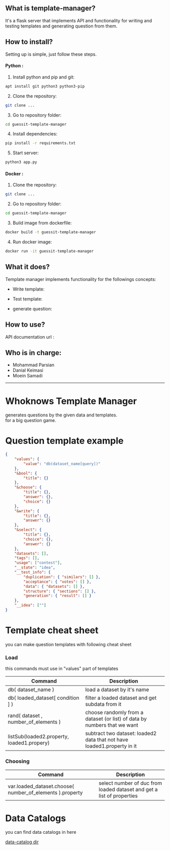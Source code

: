 ## What is template-manager?
It's a flask server that implements API and functionality for writing and testing templates and generating question from them.


## How to install?
Setting up is simple, just follow these steps.

#### Python :

1. Install python and pip and git:
```sh
apt install git python3 python3-pip
```

2. Clone the repository:
```sh
git clone ...
```

3. Go to repository folder:
```sh
cd guessit-template-manager
```

4. Install dependencies:
```sh
pip install -r requirements.txt
```

5. Start server:
```sh
python3 app.py
```

####  Docker :

1. Clone the repository:
```sh
git clone ...
```

2. Go to repository folder:
```sh
cd guessit-template-manager
```

3. Build image from dockerfile:
```sh
docker build -t guessit-template-manager
```

4. Run docker image:
```sh
docker run -it guessit-template-manager
```


## What it does?
Template manager implements functionality for the followings concepts:

- Write template:

- Test template:

- generate question:


## How to use?
API documentation url : 


## Who is in charge: 
- Mohammad Parsian
- Danial Keimasi
- Moein Samadi

--------------------------------------------------------------------------------


# Whoknows Template Manager
generates questions by the given data and templates.  
for a big question game.

# Question template example
```json
{
    "values": {
        "value": "db(dataset_name[query])"
    },
    "&bool": {
        "title": {}
    },
    "&choose": {
        "title": {},
        "answer": {},
        "choice": {}
    },
    "&write": {
        "title": {},
        "answer": {}
    },
    "&select": {
        "title": {},
        "choice": {},
        "answer": {}
    },
    "datasets": [],
    "tags": [],
    "usage": ["contest"],
    "__state": "idea",
    "__test_info": {
        "duplication": { "similars": [] },
        "acceptance": { "votes": [] },
        "data": { "datasets": [] },
        "structure": { "sections": [] },
        "generation": { "result": [] }
    },
    "__idea": [""]
}
```

# Template cheat sheet
you can make question templates with following cheat sheet

### Load
this commands must use in "values" part of templates

Command | Description
------- | -------
db( dataset_name ) | load a dataset by it's name
db( loaded_dataset[ condition ] ) | filter a loaded dataset and get subdata from it
rand( dataset , number_of_elements ) | choose randomly from a dataset (or list) of data by numbers that we want
listSub(loaded2.property, loaded1.propery) | subtract two dataset: loaded2 data that not have loaded1.property in it

### Choosing
Command | Description
------- | -------
var.loaded_dataset.choose( number_of_elements ).property | select number of duc from loaded dataset and get a list of properties

  
  
# Data Catalogs
you can find data catalogs in here
  
[data-catalog dir](https://github.com/danialkeimasi/whoknows-template-manager/blob/master/data_catalogs/)
